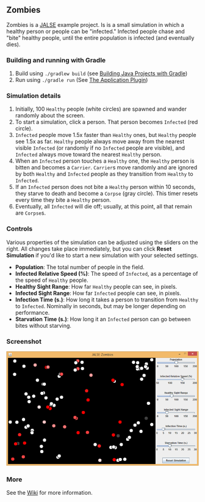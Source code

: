 ## Zombies
Zombies is a [JALSE](https://github.com/Ellzord/JALSE) example project.  Is is a small simulation in which a healthy person or people can be "infected."  Infected people chase and "bite" healthy people, until the entire population is infected (and eventually dies).

### Building and running with Gradle
1. Build using ```./gradlew build``` (see [Building Java Projects with Gradle](https://spring.io/guides/gs/gradle/#_build_your_project_with_gradle_wrapper))
2. Run using ```./gradle run``` (See [The Application Plugin](http://gradle.org/docs/current/userguide/application_plugin.html))

### Simulation details
1. Initially, 100 `Healthy` people (white circles) are spawned and wander randomly about the screen.
2. To start a simulation, click a person.  That person becomes `Infected` (red circle).
3. `Infected` people move 1.5x faster than `Healthy` ones, but `Healthy` people see 1.5x as far.  `Healthy` people always move away from the nearest visible `Infected` (or randomly if no `Infected` people are visible), and `Infected` always move toward the nearest `Healthy` person.
4. When an `Infected` person touches a `Healthy` one, the `Healthy` person is bitten and becomes a `Carrier`.  `Carrier`s move randomly and are ignored by both `Healthy` and `Infected` people as they transition from `Healthy` to `Infected`.
5. If an `Infected` person does not bite a `Healthy` person within 10 seconds, they starve to death and become a `Corpse` (gray circle).  This timer resets every time they bite a `Healthy` person.
6. Eventually, all `Infected` will die off; usually, at this point, all that remain are `Corpse`s.

### Controls
Various properties of the simulation can be adjusted using the sliders on the right.  All changes take place immediately, but you can click **Reset Simulation** if you'd like to start a new simulation with your selected settings.

* **Population**: The total number of people in the field.
* **Infected Relative Speed (%)**: The speed of `Infected`, as a percentage of the speed of `Healthy` people.
* **Healthy Sight Range**: How far `Healthy` people can see, in pixels.
* **Infected Sight Range**: How far `Infected` people can see, in pixels.
* **Infection Time (s.)**: How long it takes a person to transition from `Healthy` to `Infected`.  Nominally in seconds, but may be longer depending on performance.
* **Starvation Time (s.)**: How long it an `Infected` person can go between bites without starving.

### Screenshot
![Zombies screenshot](screenshot.png)

### More
See the [Wiki](https://github.com/Ellzord/JALSE/wiki) for more information.